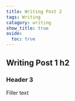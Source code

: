 ```yaml
---
title: Writing Post 2
tags: Writing
catagory: writing
show_title: true
aside:
  toc: true
---
```


## Writing Post 1 h2

### Header 3
Filler text
